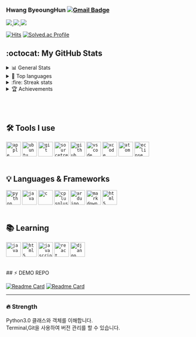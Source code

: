 

### Hwang ByeoungHun     [![Gmail Badge](https://img.shields.io/badge/-Gmail-c14438?style=flat-square&logo=Gmail&logoColor=white&link=mailto:h1009218@hufs.ac.kr)](mailto:h1009218@hufs.ac.kr) 

 <!-- 노션,블로그,인스타 -->
 <a href = "https://www.notion.so/2-804f85fc028e4319b4a8896434a0e20f" target="_blank"><img src="https://img.shields.io/badge/Notion-000000?style=for-the-badge&logo=Notion&logoColor=white"> </a><a href = "https://blog.naver.com/h1009218" target="_blank"><img src="https://img.shields.io/badge/Blog-03C75A?style=for-the-badge&logo=Naver&logoColor=white"> </a><a href = "https://www.instagram.com/chum_zz/" target="_blank"><img src="https://img.shields.io/badge/Instagram-E4405F?style=for-the-badge&logo=Instagram&logoColor=white"> </a> 
<!-- 방문자,백준 -->
 [![Hits](https://hits.seeyoufarm.com/api/count/incr/badge.svg?url=https%3A%2F%2Fgithub.com%2FHwangBBang&count_bg=%23000000&title_bg=%23555555&icon=github.svg&icon_color=%23FFFFFF&title=Visits&edge_flat=false)](https://hits.seeyoufarm.com) 
 [![Solved.ac
Profile](http://mazassumnida.wtf/api/mini/generate_badge?boj=h1009218)](https://solved.ac/h1009218)<br>
  <!-- 깃헙 Stats -->
<h2>:octocat: My GitHub Stats </h2>
<details>
<summary>📊 General Stats</summary>
 
 [![HwangBBang's GitHub stats](https://github-readme-stats.vercel.app/api?username=HwangBBang&theme=dark)](https://github.com/HwangBBang/github-readme-stats)
</details>

<details>
<summary>💼 Top languages</summary>
 
 [![Top Langs](https://github-readme-stats.vercel.app/api/top-langs/?username=HwangBBang&layout=compact&theme=dark)](https://github.com/HwangBBang/github-readme-stats)
</details>

<details>
<summary> :fire: Streak stats</summary>
    <a href="https://github.com/HwangBBang">
        <img height=180em src="https://github-readme-streak-stats.herokuapp.com/?user=HwangBBang&theme=highcontrast&hide_border=true" alt="streak stats"/>
    </a>
</details>

<details>
 <summary>🏆 Achievements</summary>
 
[![trophy](https://github-profile-trophy.vercel.app/?username=HwangBBang&row=1&theme=darkhub&rank=-B,-C&margin-w=10)](https://github.com/ryo-ma/github-profile-trophy)
</details>

<br><br>
## 🛠 Tools I use 
<code><img title="Apple" alt="apple" width="40px" 
           src="https://cdn.jsdelivr.net/gh/devicons/devicon/icons/apple/apple-original.svg" /></code>
<code><img title="Ubuntu" alt="ubuntu" width="40px" 
           src="https://cdn.jsdelivr.net/gh/devicons/devicon/icons/ubuntu/ubuntu-plain.svg" /></code>
<code><img title="Git" alt="git" width="40px" 
           src="https://cdn.jsdelivr.net/gh/devicons/devicon/icons/git/git-original.svg" /></code>
<code><img title="Sourcetree" alt="sourcetree" width="40px" 
           src="https://cdn.jsdelivr.net/gh/devicons/devicon/icons/sourcetree/sourcetree-original.svg" /></code>
<code><img title="GitHub" alt="github" width="40px" 
           src="https://cdn.jsdelivr.net/gh/devicons/devicon/icons/github/github-original.svg" /></code>
<code><img title="Vscode" alt="vscode" width="40px" 
           src="https://cdn.jsdelivr.net/gh/devicons/devicon/icons/vscode/vscode-original.svg" /></code>
<code><img title="Xcode" alt="xcode" width="40px"
           src="https://cdn.jsdelivr.net/gh/devicons/devicon/icons/xcode/xcode-original.svg" /></code>
<code><img title="Atom" alt="atom" width="40px"
           src="https://cdn.jsdelivr.net/gh/devicons/devicon/icons/atom/atom-original.svg" /></code>
<code><img title="Eclipse" alt="eclipse" width="40px"
           src="https://skillicons.dev/icons?i=eclipse" /></code>
<br><br>
##  💡 Languages & Frameworks   

<code><img title="Python" alt="python" width="40px" 
           src="https://cdn.jsdelivr.net/gh/devicons/devicon/icons/python/python-original.svg" /></code>
<code><img title="Java" alt="java" width="40px" 
           src="https://cdn.jsdelivr.net/gh/devicons/devicon/icons/java/java-original.svg" /></code>
<code><img title="C" alt="c" width="40px" 
           src="https://cdn.jsdelivr.net/gh/devicons/devicon/icons/c/c-original.svg" /></code>
<code><img title="Cplusplus" alt="cplusplus" width="40px" 
           src="https://cdn.jsdelivr.net/gh/devicons/devicon/icons/cplusplus/cplusplus-original.svg"/></code>
<code><img title="Arduino" alt="arduino" width="40px" 
           src="https://cdn.jsdelivr.net/gh/devicons/devicon/icons/arduino/arduino-original.svg" /></code> 
<code><img title="Markdown" alt="markdown" width="40px" 
           src="https://cdn.jsdelivr.net/gh/devicons/devicon/icons/markdown/markdown-original.svg" /></code>
<code><img title="Html5" alt="html5" width="40px" 
           src="https://cdn.jsdelivr.net/gh/devicons/devicon/icons/html5/html5-original.svg" /></code>
<br><br>
## 📚 Learning
<code><img title="Java" alt="java" width="40px" 
           src="https://cdn.jsdelivr.net/gh/devicons/devicon/icons/java/java-original.svg" /></code>
<code><img title="Html5" alt="html5" width="40px" 
           src="https://cdn.jsdelivr.net/gh/devicons/devicon/icons/html5/html5-original.svg" /></code>
<code><img title="Javascript" alt="javascript" width="40px" 
           src="https://cdn.jsdelivr.net/gh/devicons/devicon/icons/javascript/javascript-original.svg" /></code>
<code><img title="React" alt="react" width="40px" 
           src="https://cdn.jsdelivr.net/gh/devicons/devicon/icons/react/react-original.svg" /></code>
<code><img title="Django" alt="django" width="40px" 
           src="https://cdn.jsdelivr.net/gh/devicons/devicon/icons/django/django-plain-wordmark.svg" /></code>


<br>
## ⚡️ DEMO REPO 

[![Readme Card](https://github-readme-stats.vercel.app/api/pin/?username=HwangBBang&repo=Mini_Project)](https://github.com/HwangBBang/Mini_Project)
[![Readme Card](https://github-readme-stats.vercel.app/api/pin/?username=HwangBBang&repo=HUFS_Repository)](https://github.com/HwangBBang/HUFS_Repository)

<!-- [Java_Practice_2022](https://github.com/HwangBBang/JAVA_Practice_2022)  
[Python_Practice_2022](https://github.com/HwangBBang/Python_Practice_2022)  
[Mini_Project](https://github.com/HwangBBang/Mini_Project)  
[Team-KKLHY](https://github.com/HwangBBang/team-KKLHY)  
[BaekJoon](https://github.com/HwangBBang/BaekJoon)  
[Html_Practice_2022](https://github.com/HwangBBang/HTML_Practice_2022) -->

---
### 🔥 Strength
Python3.0 클래스와 객체를 이해합니다. <br>
Terminal,Git을 사용하여 버전 관리를 할 수 있습니다. <br>



